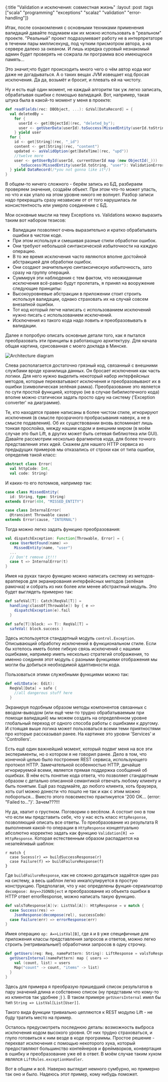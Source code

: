 {:title "Validation и исключения: совместная жизнь"
 :layout :post
 :tags  ["scala" "programming" "exceptions" "scalaz" "validation" "error-handling"]}

 Итак, после ознакомления с основными техниками применения валидаций давайте подумаем как их можно использовать в "реальном" проекте. "Реальный" проект подразумевает работу не в интерпретаторе в течении пары миллисекунд, под чутким присмотром автора, а на сервере далеко за океаном. И лишь изредка суровый незнакомый админ будет проверять не сожрала ли программа всю имеющуюся память...

Это значит,что будет происходить много чего о чём автор кода мог даже не догадываться. А о таких вещах JVM извещает код бросая исключения. Да да, возьмёт и бросит, и плевать ей на чистоту.

Ну и есть ещё один момент, не каждый алгоритм так уж легко записать, обрабатывая ошибки с помощью валидаций. Вот, например, такая штука была в какой-то момент у меня в проекте:

```Scala
def readFields(rec: DBObject, ...): GzVal[DataRecord] = {
  val deletedBy =
    for {
      userId <- get[ObjectId](rec, "deleted_by");
      user <- getUserData(userId).toSuccess(MissedEntity(userId.toString, "user"))
    } yield user
  for {
    id <- get[String](rec, "_id")
    content <- get[String](rec, "content")
    updated <- asValidOption(get[DateTime](rec, "upd"))
    //twelve more
    user <- getUserById(userId, currentUserId map (new ObjectId(_)))
      .toSuccess(MissedEntity(userId.toString, "user"): ValidationError)
  } yield DataRecord(/*you not gonna like it*/)
}
```

В общем-то ничего сложного - берём запись из БД, разбираем проверяем значения, создаём объект. При этом что-то может упасть, но что и как упало на этом уровне никого не волнует. Разбор записи надо прекращать сразу независим от от того нарушилась ли консистентность или умерло соединение с БД.

Мои основные мысли на тему Exceptions vs. Validations можно выразить таким вот набором тезисов:

* Валидации позволяют очень выразительно и кратко обрабатывать ошибки в чистом коде.
* При этом используя и смешивая разные стили обработки ошибок.
* Они требуют небольшой синтаксической избыточности на каждую операцию.
* В то же время исключения часто являются вполне достойной абстракцией для обработки ошибок.
* Они создают значительную синтаксическую избыточность, зато сразу на группу операций.
* Суммируя эти наблюдения с тем фактом, что неожиданные исключения всё-равно будут пролетать, я принял на вооружение следующие принципы:
* Высокоуровневые абстракции в приложении стоит строить используя валидации, однако страховать их на случай совсем внезапной ошибки.
* Тот код который легче написать с использованием исключений нужно писать с использованием исключений.
* Исключения из такого кода надо ловить и преобразовывать в валидации.

Далее я попробую описать основные детали того, как я пытался преобразовать эти принципы в работающую архитектуру. Для начала общая картина, срисованная с моего доклада в Минске.

![Architecture diagram](/img/validations-context.png)

Слева располагается достаточно грязный код, связанный с внешними службами вроде хранилища данных. Он бросает исключения как часть логики. Для него нужно выделить некоторый набор интерфейсных методов, которые перехватывают исключения и преобразовывают их в ошибки (символическая зелёная рамка). Преобразование это является по сути простой функцией, которую (не в случае бибилиотечного кода) вполне можно статически задать просто одну на систему ('Exception converter' на диаграмме).

Те, кто находятся правее написаны в более чистом стиле, игнорируют исключения (в смысле прозрачного пробрасывания наверх, а не в смысле подавления). Об их существовании вновь вспоминает лишь тонкая прослойка, между нашим кодом и внешним миром (в моём случае это был Lift, в других может быть сетевая библиотека или GUI).
Давайте рассмотрим несколько фрагментов кода, для более точного представления этих идей. Скажем для нашего HTTP сервиса из предыдущих примеров мы отказались от строки как от типа ошибки, определив такой класс:

```Scala
abstract class Error(
  val httpCode: Int,
  val code: String)
```

И каких-то его потомков, например так:

```Scala
case class MissedEntity(
  id: String, type: String)
extends Error(404, "MISSED_ENTITY")

case class InternalError(
  @transient Throwable cause)
extends Error(cause, "INTERNAL")
```

Тогда можно легко задать функцию преобразования:

```Scala
val dispatchException: Function[Throwable, Error] = {
  case UserNotFound(name) =>
    MissedEntity(name, "user")
  ...
  // Don't remove it!!!
  case t => InternalError(t)
}
```

Имея на руках такую функцию можно написать систему из методов-врапперов для экранирования интерфейсных методов (зелёная рамочка) и собрать из них более или менее абстрактный модуль. Это будет выглядеть примерно так:

```Scala
def safeVal[T]: Catch[ReqVal[T]] =
  handling(classOf[Throwable]) by { e =>
    dispatchException(e).fail
  }

def safe[T](block: => T): ReqVal[T] =
  safeVal( block.success )
```

Здесь используется стандартный модуль `control.Exception`. Описывающий  обработку исключений в функциональном стиле. Если бы хотелось иметь более гибкую связь исключений с нашими ошибками, например иметь несколько стратегий отображения, то именно соединяя этот модуль с разными функциями отображения мы могли бы добиться необходимой адаптивности кода.

Пользоваться этими служебными функциями можно так:

```Scala
def editData(e: Edit):
  ReqVal[Data] = safe {
    //all dangerous stuff here
  }
```

Экранируя подобным образом методы компонентов связанных с вводом-выводом (или ещё чем-то трудно обрабатываемым при помощи валидаций) мы можем создать на определённом уровне глобальный переход от одного способа работы с ошибками к другому. И стоящая выше логика может пользоваться всеми теми приятностями про которые рассказывал ранее. На картинке это уровни 'Services' и 'Controllers'.

Есть ещё один важнейший момент, который подвиг меня на все эти эксперименты, но о котором я не говорил ранее. Дело в том, что конечной целью было построение REST сервиса, использующего протокол HTTP. Замечательной особенностью HTTP, дичайше игнорируемой всеми, является прямая поддержка сообщений об ошибках. В нём есть понятие кода ответа, что позволяет стандартным образом с детально описанной семантикой отвечать любому клиенту и быть понятым. Ещё раз подумайте, до любого клиента, хоть браузера, хоть curl можно донести что пошло не так и как с этим можно побороться... Вместо этого повсеместно практикуется '200 OK... {error: "Failed to..."}'. Зачем???!!!

Ну да, хватит о грустном. Поговорим о весёлом. А состоит оно в том что если мы представить себе, что у нас есть класс `HttpResponse`, позволяющий описать все ответы. То преобразование из результата R выполнения какой-то операции в `HttpResponse` концептуально абсолютно корректно задать как функцию `Validation[R] => HttpResponse`. Которая естественным образом распадается на незатейливый шаблон:

```
r match {
  case Sucess(r) => buildSuccessResponse(r)
  case Failure(f) => buildFailureResponse(f)
}
```

Где `buildFailureResponse`, как не сложно догадаться задаётся один раз на систему, а весь шаблон легко инкапсулируется в простую конструкцию. Предполагая, что у нас определены фунция-сериализатор `decompose: Any=>JSONObject` и преобразование из объекта ошибки в HTTP ответ errorResponse, можно написать такую функцию.

```Scala
def valsToResponse[A](v: ListVal[A]): HttpResponse = v match {
  case Success(res) =>
    JsonResponse(decompose(rel), successCode)
  case Failure(err) => errorResponse(err)
}
```

Имея операцию `op: A=>ListVal[B]`, где `A` и `B` уже специфичные для приложения классы представления запросов и ответов, можно легко строить (нетривиальные!) обработчики запросов в одну строчку.

```Scala
def getUsers(req: Req, namePattern: String): LiftResponse = valsToResponse {
  getUsersInternal(namePattern) map { users =>
    val (count, list) = users
    Map("count" -> count, "items" -> list)
  }
}
```

Здесь для примера я преобразую пришедший список результатов в пару значений длина и собственно список (ну представим что кому-то из клиентов так удобнее ;) ). В таком примере `getUsersInternal` имел бы тип `String => ListVal[List[User]]`.

Такого вида функции тривиально цепляются к REST модулю Lift - не буду тратить место на пример.

Осталось предусмотреть последнюю деталь: возможность выброса исключения кодом высокого уровня. От них трудно страховаться, и глупо готовиться к ним везде в коде программы. Простое решение - перехват исключения с помощью некоторого хука, который предоставляют большинство контейнеров и фреймворков, конвертация в ошибку и преобразование уже её в ответ. В моём случае таким хуком являлся `LiftRules.exceptionHandler`.

Вот в общем и всё. Наверно выглядит немного сумбурно, но примерно так оно и было. Надеюсь этот пример, кому нибудь поможет.
